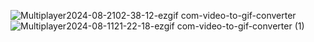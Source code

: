 ![Multiplayer2024-08-2102-38-12-ezgif com-video-to-gif-converter](https://github.com/user-attachments/assets/44754e10-daba-41fd-ab92-aa92c50c2429)
![Multiplayer2024-08-1121-22-18-ezgif com-video-to-gif-converter (1)](https://github.com/user-attachments/assets/23d81c54-c878-4c40-905a-1110477a36cb)


